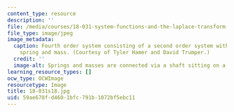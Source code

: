 ```yaml
---
content_type: resource
description: ''
file: /media/courses/18-031-system-functions-and-the-laplace-transform-spring-2019/59ae678fd4601bfc791b1072bf5ebc11_18-031s18.jpg
file_type: image/jpeg
image_metadata:
  caption: Fourth order system consisting of a second order system with additional
    spring and mass. (Courtesy of Tyler Hamer and David Trumper.)
  credit: ''
  image-alt: Springs and masses are connected via a shaft sitting on a metal surface.
learning_resource_types: []
ocw_type: OCWImage
resourcetype: Image
title: 18-031s18.jpg
uid: 59ae678f-d460-1bfc-791b-1072bf5ebc11
---
```

